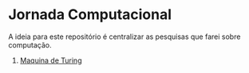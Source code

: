 # Jornada Computacional

A ideia para este repositório é centralizar as pesquisas que farei sobre computação.

1. [Maquina de Turing]()
